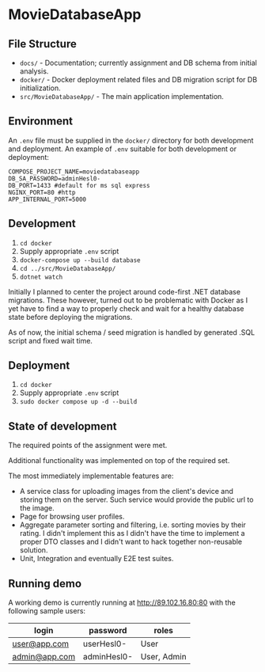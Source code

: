 # MovieDatabaseApp

## File Structure

- `docs/` - Documentation; currently assignment and DB schema from initial analysis.
- `docker/` - Docker deployment related files and DB migration script for DB initialization.
- `src/MovieDatabaseApp/` - The main application implementation.

## Environment

An `.env` file must be supplied in the `docker/` directory for both development and deployment.
An example of `.env` suitable for both development or deployment:

```
COMPOSE_PROJECT_NAME=moviedatabaseapp
DB_SA_PASSWORD=adminHesl0-
DB_PORT=1433 #default for ms sql express
NGINX_PORT=80 #http
APP_INTERNAL_PORT=5000
```

## Development

1. `cd docker`
2. Supply appropriate `.env` script
3. `docker-compose up --build database`
4. `cd ../src/MovieDatabaseApp/`
5. `dotnet watch`

Initially I planned to center the project around code-first .NET database migrations.
These however, turned out to be problematic with Docker as I yet have to find a way to
properly check and wait for a healthy database state before deploying the migrations.

As of now, the initial schema / seed migration is handled by generated .SQL script and fixed wait time.

## Deployment

1. `cd docker`
2. Supply appropriate `.env` script
3. `sudo docker compose up -d --build`

## State of development

The required points of the assignment were met.

Additional functionality was implemented on top of the required set.

The most immediately implementable features are:

- A service class for uploading images from the client's device and storing them on the server.
  Such service would provide the public url to the image.
- Page for browsing user profiles.
- Aggregate parameter sorting and filtering, i.e. sorting movies by their rating.
  I didn't implement this as I didn't have the time to implement a proper DTO classes and I didn't want to hack together non-reusable solution.
- Unit, Integration and eventually E2E test suites.

## Running demo

A working demo is currently running at http://89.102.16.80:80 with the following sample users:

| login         | password    | roles       |
| ------------- | ----------- | ----------- |
| user@app.com  | userHesl0-  | User        |
| admin@app.com | adminHesl0- | User, Admin |
